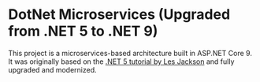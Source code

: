 # DotNet Microservices (Upgraded from .NET 5 to .NET 9)

This project is a microservices-based architecture built in ASP.NET Core 9.  
It was originally based on the [.NET 5 tutorial by Les Jackson](https://www.youtube.com/watch?v=DgVjEo3OGBI) and fully upgraded and modernized.
